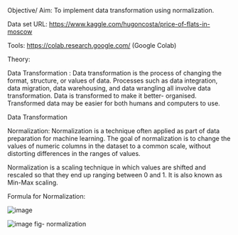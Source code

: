 Objective/ Aim: To implement data transformation using normalization.

Data set URL: https://www.kaggle.com/hugoncosta/price-of-flats-in-moscow

Tools: https://colab.research.google.com/ (Google Colab)

Theory:

Data Transformation : Data transformation is the process of changing the format, structure, or values of data. Processes such as data integration, 
data migration, data warehousing, and data wrangling all involve data transformation. Data is transformed to make it better- organised. Transformed data may be 
easier for both humans and computers to use.

Data Transformation

Normalization: Normalization is a technique often applied as part of data preparation for machine learning. The goal of normalization is to change the 
values of numeric columns in the dataset to a common scale, without distorting differences in the ranges of values.

Normalization is a scaling technique in which values are shifted and rescaled so that they end up ranging between 0 and 1. It is also known as Min-Max scaling.

Formula for Normalization:

![image](https://user-images.githubusercontent.com/80147820/172338395-673bbd36-f02a-48eb-a0d5-6022c041b6aa.png)


![image](https://user-images.githubusercontent.com/80147820/172338468-ae5d3907-bca6-4f86-ac90-14c875412ff4.png)
fig- normalization
